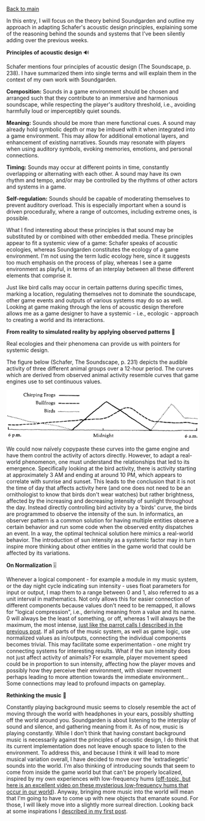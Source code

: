 [Back to main](index.html)


In this entry, I will focus on the theory behind Soundgarden and outline my approach in adapting Schafer's acoustic design principles, explaining some of the reasoning behind the sounds and systems that I've been silently adding over the previous weeks.


**Principles of acoustic design** 🔊

Schafer mentions four principles of acoustic design (The Soundscape, p. 238). I have summarized them into single terms and will explain them in the context of my own work with Soundgarden.

**Composition:** Sounds in a game environment should be chosen and arranged such that they contribute to an immersive and harmonious soundscape, while respecting the player's auditory threshold, i.e., avoiding harmfully loud or imperceptibly quiet sounds.

**Meaning:** Sounds should be more than mere functional cues. A sound may already hold symbolic depth or may be imbued with it when integrated into a game environment. This may allow for additional emotional layers, and enhancement of existing narratives. Sounds may resonate with players when using auditory symbols, evoking memories, emotions, and personal connections.

**Timing:** Sounds may occur at different points in time, constantly overlapping or alternating with each other. A sound may have its own rhythm and tempo, and/or may be controlled by the rhythms of other actors and systems in a game.

**Self-regulation:** Sounds should be capable of moderating themselves to prevent auditory overload. This is especially important when a sound is driven procedurally, where a range of  outcomes, including extreme ones, is possible.


What I find interesting about these principles is that sound may be substituted by or combined with other embedded media. These principles appear to fit a systemic view of a game: Schafer speaks of acoustic ecologies, whereas Soundgarden constitutes the ecology of a game environment. I'm not using the term ludic ecology here, since it suggests too much emphasis on the process of play, whereas I see a game environment as playful, in terms of an interplay between all these different elements that comprise it.

Just like bird calls may occur in certain patterns during specific times, marking a location, regulating themselves not to dominate the soundscape, other game events and outputs of various systems may do so as well. Looking at game making through the lens of acoustic design therefore allows me as a game designer to have a systemic - i.e., ecologic - approach to creating a world and its interactions. 


**From reality to simulated reality by applying observed patterns** 🔎

Real ecologies and their phenomena can provide us with pointers for systemic design.

The figure below (Schafer, The Soundscape, p. 231) depicts the audible activity of three different animal groups over a 12-hour period. The curves which are derived from observed animal activity resemble curves that game engines use to set continuous values.


![](attachments/Pasted%20image%2020240320202008.png)


We could now naïvely copypaste these curves into the game engine and have them control the activity of actors directly. However, to adapt a real-world phenomenon, one must understand the relationships that led to its emergence. Specifically looking at the bird activity, there is activity starting at approximately 3 AM and ending at around 10 PM, which appears to correlate with sunrise and sunset. This leads to the conclusion that it is not the time of day that affects activity here (and one does not need to be an ornithologist to know that birds don't wear watches) but rather brightness, affected by the increasing and decreasing intensity of sunlight throughout the day. Instead directly controlling bird activity by a 'birds' curve, the birds are programmed to observe the intensity of the sun. In informatics, an observer pattern is a common solution for having multiple entities observe a certain behavior and run some code when the observed entity dispatches an event. In a way, the optimal technical solution here mimics a real-world behavior.
The introduction of sun intensity as a systemic factor may in turn inspire more thinking about other entities in the game world that could be affected by its variations.


**On Normalization** 🎚️

Whenever a logical component - for example a module in my music system, or the day night cycle indicating sun intensity - uses float parameters for input or output, I map them to a range between 0 and 1, also referred to as a unit interval in mathematics. Not only allows this for easier connection of different components because values don't need to be remapped, it allows for "logical compression", i.e., deriving meaning from a value and its name. 0 will always be the least of something, or off, whereas 1 will always be the maximum, the most intense, [just like the parrot calls I described in the previous post](2024-03-13.md).
If all parts of the music system, as well as game logic, use normalized values as in/outputs, connecting the individual components becomes trivial. This may facilitate some experimentation - one might try connecting systems for interesting results. What if the sun intensity does not just affect activity of animals? For example, player movement speed could be in proportion to sun intensity, affecting how the player moves and possibly how they perceive their environment, with slower movement perhaps leading to more attention towards the immediate environment... Some connections may lead to profound impacts on gameplay. 


**Rethinking the music** 🎼

Constantly playing background music seems to closely resemble the act of moving through the world with headphones in your ears, possibly shutting off the world around you. Soundgarden is about listening to the interplay of sound and silence, and gathering meaning from it. As of now, music is playing constantly. While I don't think that having constant background music is necessarily against the principles of acoustic design, I do think that its current implementation does not leave enough space to listen to the environment. To address this, and because I think it will lead to more musical variation overall, I have decided to move over the 'extradiegetic' sounds into the world. I'm also thinking of introducing sounds that seem to come from inside the game world but that can't be properly localized, inspired by my own experiences with low-frequency hums ([off-topic, but here is an excellent video on these mysterious low-frequency hums that occur in our world](https://www.youtube.com/watch?v=zy_ctHNLan8)).
Anyway, bringing more music into the world will mean that I'm going to have to come up with new objects that emanate sound. For those, I will likely move into a slightly more surreal direction. Looking back at some inspirations I [described in my first post](2024-01-31.md).
